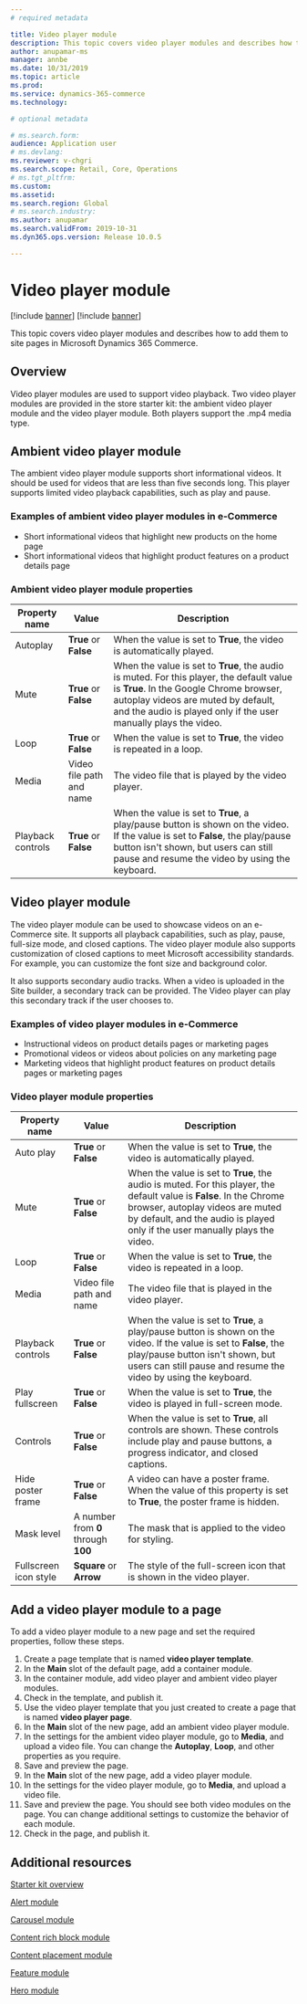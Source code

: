 ```yaml
---
# required metadata

title: Video player module
description: This topic covers video player modules and describes how to add them to site pages in Microsoft Dynamics 365 Commerce.
author: anupamar-ms
manager: annbe
ms.date: 10/31/2019
ms.topic: article
ms.prod: 
ms.service: dynamics-365-commerce
ms.technology: 

# optional metadata

# ms.search.form: 
audience: Application user
# ms.devlang: 
ms.reviewer: v-chgri
ms.search.scope: Retail, Core, Operations
# ms.tgt_pltfrm: 
ms.custom: 
ms.assetid: 
ms.search.region: Global
# ms.search.industry: 
ms.author: anupamar
ms.search.validFrom: 2019-10-31
ms.dyn365.ops.version: Release 10.0.5

---
```


# Video player module

[!include [banner](includes/preview-banner.md)]
[!include [banner](includes/banner.md)]

This topic covers video player modules and describes how to add them to site pages in Microsoft Dynamics 365 Commerce.

## Overview

Video player modules are used to support video playback. Two video player modules are provided in the store starter kit: the ambient video player module and the video player module. Both players support the .mp4 media type.

## Ambient video player module

The ambient video player module supports short informational videos. It should be used for videos that are less than five seconds long. This player supports limited video playback capabilities, such as play and pause.

### Examples of ambient video player modules in e-Commerce

- Short informational videos that highlight new products on the home page
- Short informational videos that highlight product features on a product details page

### Ambient video player module properties

| Property name     | Value                 | Description |
|-------------------|-----------------------|-------------|
| Autoplay          | **True** or **False** | When the value is set to **True**, the video is automatically played. |
| Mute              | **True** or **False** | When the value is set to **True**, the audio is muted. For this player, the default value is **True**. In the Google Chrome browser, autoplay videos are muted by default, and the audio is played only if the user manually plays the video. |
| Loop              | **True** or **False** | When the value is set to **True**, the video is repeated in a loop. |
| Media             |  Video file path and name | The video file that is played by the video player. |
| Playback controls | **True** or **False** | When the value is set to **True**, a play/pause button is shown on the video. If the value is set to **False**, the play/pause button isn't shown, but users can still pause and resume the video by using the keyboard. |

## Video player module

The video player module can be used to showcase videos on an e-Commerce site. It supports all playback capabilities, such as play, pause, full-size mode, and closed captions. The video player module also supports customization of closed captions to meet Microsoft accessibility standards. For example, you can customize the font size and background color.

It also supports secondary audio tracks. When a video is uploaded in the Site builder, a secondary track can be provided. The Video player can play this secondary track if the user chooses to.

### Examples of video player modules in e-Commerce

- Instructional videos on product details pages or marketing pages
- Promotional videos or videos about policies on any marketing page
- Marketing videos that highlight product features on product details pages or marketing pages

### Video player module properties

| Property name         | Value                               | Description |
|-----------------------|-------------------------------------|-------------|
| Auto play             | **True** or **False**               | When the value is set to **True**, the video is automatically played. |
| Mute                  | **True** or **False**               | When the value is set to **True**, the audio is muted. For this player, the default value is **False**. In the Chrome browser, autoplay videos are muted by default, and the audio is played only if the user manually plays the video. |
| Loop                  | **True** or **False**               | When the value is set to **True**, the video is repeated in a loop. |
| Media                 | Video file path and name | The video file that is played in the video player. |
| Playback controls     | **True** or **False**               | When the value is set to **True**, a play/pause button is shown on the video. If the value is set to **False**, the play/pause button isn't shown, but users can still pause and resume the video by using the keyboard. |
| Play fullscreen       | **True** or **False**               | When the value is set to **True**, the video is played in full-screen mode. |
| Controls              | **True** or **False**               | When the value is set to **True**, all controls are shown. These controls include play and pause buttons, a progress indicator, and closed captions. |
| Hide poster frame     | **True** or **False**               | A video can have a poster frame. When the value of this property is set to **True**, the poster frame is hidden. |
| Mask level            | A number from **0** through **100** | The mask that is applied to the video for styling. |
| Fullscreen icon style | **Square** or **Arrow**             | The style of the full-screen icon that is shown in the video player. |

## Add a video player module to a page

To add a video player module to a new page and set the required properties, follow these steps.

1. Create a page template that is named **video player template**.
1. In the **Main** slot of the default page, add a container module.
1. In the container module, add video player and ambient video player modules.
1. Check in the template, and publish it.
1. Use the video player template that you just created to create a page that is named **video player page**.
1. In the **Main** slot of the new page, add an ambient video player module.
1. In the settings for the ambient video player module, go to **Media**, and upload a video file. You can change the **Autoplay**, **Loop**, and other properties as you require.
1. Save and preview the page.
1. In the **Main** slot of the new page, add a video player module.
1. In the settings for the video player module, go to **Media**, and upload a video file.
1. Save and preview the page. You should see both video modules on the page. You can change additional settings to customize the behavior of each module.
1. Check in the page, and publish it.

## Additional resources

[Starter kit overview](starter-kit-overview.md)

[Alert module](add-alert.md)

[Carousel module](add-carousel.md)

[Content rich block module](add-content-rich-block.md)

[Content placement module](add-content-placement-modules.md)

[Feature module](add-feature-module.md)

[Hero module](add-hero-module.md)
